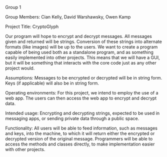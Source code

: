Group 1

Group Members: Cian Kelly, David Warshawsky, Owen Kamp

Project Title: CryptoGlyph

Our program will hope to encrypt and decrypt messages. All messages given and returned will be strings. Conversion of these strings into alternate formats (like images) will be up to the users. We want to create a program capable of being used both as a standalone program, and as something easily implemented into other projects. This means that we will have a GUI, but it will be something that interacts with the core code just as any other project would.


<Description of Kleopatra to study previous work>


Assumptions: Messages to be encrypted or decrypted will be in string form. Keys (if applicable) will also be in string form. 
  
Operating environments: For this project, we intend to employ the use of a web app. The users can then access the web app to encrypt and decrypt data.
  
Intended usage: Encrypting and decrypting strings, expected to be used in messaging apps, or sending private data through a public space.


Functionality:
All users will be able to feed information, such as messages and keys, into the machine, to which it will return either the encrypted or decrypted version of the original message. Programmers will be able to access the methods and classes directly, to make implementation easier with other projects.
